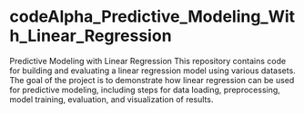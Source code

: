 # codeAlpha_Predictive_Modeling_With_Linear_Regression
Predictive Modeling with Linear Regression
This repository contains code for building and evaluating a linear regression model using various datasets. The goal of the project is to demonstrate how linear regression can be used for predictive modeling, including steps for data loading, preprocessing, model training, evaluation, and visualization of results.
